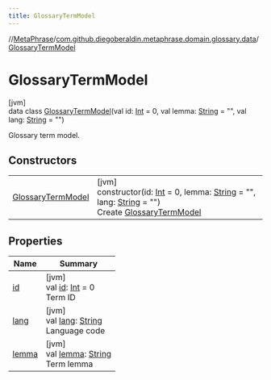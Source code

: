 ```yaml
---
title: GlossaryTermModel
---
```

//[MetaPhrase](../../../index.html)/[com.github.diegoberaldin.metaphrase.domain.glossary.data](../index.html)/[GlossaryTermModel](index.html)



# GlossaryTermModel



[jvm]\
data class [GlossaryTermModel](index.html)(val id: [Int](https://kotlinlang.org/api/latest/jvm/stdlib/kotlin/-int/index.html) = 0, val lemma: [String](https://kotlinlang.org/api/latest/jvm/stdlib/kotlin/-string/index.html) = &quot;&quot;, val lang: [String](https://kotlinlang.org/api/latest/jvm/stdlib/kotlin/-string/index.html) = &quot;&quot;)

Glossary term model.



## Constructors


| | |
|---|---|
| [GlossaryTermModel](-glossary-term-model.html) | [jvm]<br>constructor(id: [Int](https://kotlinlang.org/api/latest/jvm/stdlib/kotlin/-int/index.html) = 0, lemma: [String](https://kotlinlang.org/api/latest/jvm/stdlib/kotlin/-string/index.html) = &quot;&quot;, lang: [String](https://kotlinlang.org/api/latest/jvm/stdlib/kotlin/-string/index.html) = &quot;&quot;)<br>Create [GlossaryTermModel](index.html) |


## Properties


| Name | Summary |
|---|---|
| [id](id.html) | [jvm]<br>val [id](id.html): [Int](https://kotlinlang.org/api/latest/jvm/stdlib/kotlin/-int/index.html) = 0<br>Term ID |
| [lang](lang.html) | [jvm]<br>val [lang](lang.html): [String](https://kotlinlang.org/api/latest/jvm/stdlib/kotlin/-string/index.html)<br>Language code |
| [lemma](lemma.html) | [jvm]<br>val [lemma](lemma.html): [String](https://kotlinlang.org/api/latest/jvm/stdlib/kotlin/-string/index.html)<br>Term lemma |

